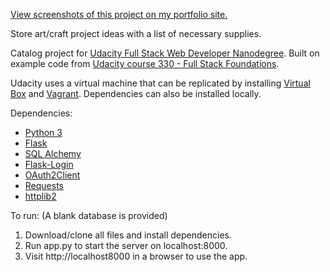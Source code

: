 [View screenshots of this project on my portfolio site.](https://katieloyd.com/portfolio/project-idea-catalog/)

Store art/craft project ideas with a list of necessary supplies.

Catalog project for [Udacity Full Stack Web Developer Nanodegree](https://www.udacity.com/course/full-stack-web-developer-nanodegree--nd004).
Built on example code from [Udacity course 330 - Full Stack Foundations](https://github.com/udacity/ud330).

Udacity uses a virtual machine that can be replicated by installing [Virtual Box](https://www.virtualbox.org/) and [Vagrant](https://www.vagrantup.com/).
Dependencies can also be installed locally.

Dependencies:
+ [Python 3](https://www.python.org/)
+ [Flask](http://flask.pocoo.org/)
+ [SQL Alchemy](http://docs.sqlalchemy.org/en/latest/)
+ [Flask-Login](http://flask-login.readthedocs.io/en/latest/)
+ [OAuth2Client](http://oauth2client.readthedocs.io/en/latest/index.html)
+ [Requests](http://docs.python-requests.org/en/master/)
+ [httplib2](https://github.com/httplib2/httplib2)

To run: (A blank database is provided)
1. Download/clone all files and install dependencies.
2. Run app.py to start the server on localhost:8000.
3. Visit http://localhost8000 in a browser to use the app.
